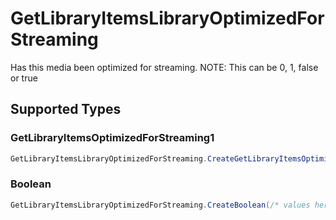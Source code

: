 # GetLibraryItemsLibraryOptimizedForStreaming

Has this media been optimized for streaming. NOTE: This can be 0, 1, false or true



## Supported Types

### GetLibraryItemsOptimizedForStreaming1

```csharp
GetLibraryItemsLibraryOptimizedForStreaming.CreateGetLibraryItemsOptimizedForStreaming1(/* values here */);
```

### Boolean

```csharp
GetLibraryItemsLibraryOptimizedForStreaming.CreateBoolean(/* values here */);
```
